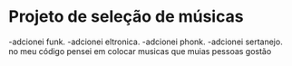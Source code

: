 # Projeto de seleção de músicas
-adcionei funk.
-adcionei eltronica.
-adcionei phonk.
-adcionei sertanejo.
no meu código pensei em colocar musicas que muias pessoas gostão 